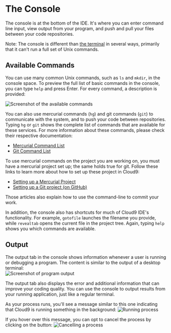 # The Console

The console is at the bottom of the IDE. It's where you can enter command line input, view output from your program, and push and pull your files between your code repositories. 

Note: The console is different than [the terminal](./terminal.html) in several ways, primarily that it can't run a full set of Unix commands.

## Available Commands

You can use many common Unix commands, such as `ls` and `mkdir`, in the console space. To preview the full list of basic commands in the console, you can type `help` and press Enter. For every command, a description is provided:

![Screenshot of the available commands](./images/availableCommands.png)

You can also use mercurial commands (`hg`) and git commands (`git`) to communicate with the system, and to push your code between repositories. Typing `hg` or `git` shows the complete list of commands that are available for these services. For more information about these commands, please check their respective documentation:

* [Mercurial Command List](http://mercurial.selenic.com/guide)
* [Git Command List](http://help.github.com/git-cheat-sheets)

To use mercurial commands on the project you are working on, you must have a mercurial project set up; the same holds true for git. Follow these links to learn more about how to set up these project in Cloud9:

* [Setting up a Mercurial Project](./setting_up_bitbucket_workspace.html)
* [Setting up a Git project (on GitHub)](./setting_up_github_workspace.html)

Those articles also explain how to use the command-line to commit your work.

In addition, the console also has shortcuts for much of Cloud9 IDE's functionality. For example, `gotofile` launches the filename you provide, while `revealtab` opens the current file in the project tree. Again, typing `help` shows you which commands are available.

## Output

The output tab in the console shows information whenever a user is running or debugging a program. The content is similar to the output of a desktop terminal:  
![Screenshot of program output](./images/consoleOutput.png)

The output tab also displays the error and additional information that can improve your coding quality. You can use the console to output results from your running application, just like a regular terminal.

As your process runs, you'll see a message similar to this one indicating that Cloud9 is running something in the background: ![Running process](./images/runningProcess.png)

If you hover over this message, you can opt to cancel the process by clicking on the button: ![Cancelling a process](./images/cancellingProcess.png)